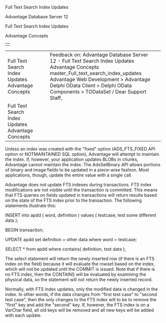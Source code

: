 Full Text Search Index Updates




Advantage Database Server 12  

Full Text Search Index Updates

Advantage Concepts

|  |
| --- |
|  |

|  |  |  |  |  |
| --- | --- | --- | --- | --- |
| Full Text Search Index Updates  Advantage Concepts |  |  | Feedback on: Advantage Database Server 12 - Full Text Search Index Updates Advantage Concepts master\_Full\_text\_search\_index\_updates Advantage Web Development > Advantage Delphi OData Client > Delphi OData Components > TODataSet / Dear Support Staff, |  |
| Full Text Search Index Updates  Advantage Concepts |  |  |  |  |

Unless an index was created with the "fixed" option (ADS\_FTS\_FIXED API option or NOTMAINTAINED SQL option), Advantage will attempt to maintain the index. If, however, your application updates BLOBs in chunks, Advantage cannot maintain the index. The AdsSetBinary API allows portions of binary and image fields to be updated in a piece-wise fashion. Most applications, though, update the entire value with a single call.

Advantage does not update FTS indexes during transactions. FTS index modifications are not visible until the transaction is committed. This means that FTS queries on fields updated in transactions will return results based on the state of the FTS index prior to the transaction. The following statements illustrate this:

INSERT into apdd ( word, definition ) values ( testcase, test some different data );

BEGIN transaction;

UPDATE apdd set definition = other data where word = testcase;

SELECT \* from apdd where contains( definition, test data );

The select statement will return the newly inserted row (if there is an FTS index on the field) because it will evaluate the rowset based on the index, which will not be updated until the COMMIT is issued. Note that if there is no FTS index, then the CONTAINS will be evaluated by examining the physical data, so the statement will not return the newly inserted record.

Normally, with FTS index updates, only the modified data is changed in the index. In other words, if the data changes from "first test case" to "second test case", then the only changes to the FTS index will to be to remove the "first" key and add the "second" key. If, however, the FTS index is on a VarChar field, all old keys will be removed and all new keys will be added with each update.